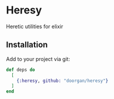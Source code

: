 # Heresy

Heretic utilities for elixir

## Installation

Add to your project via git:

```elixir
def deps do
  [
    {:heresy, github: "doorgan/heresy"}
  ]
end
```


